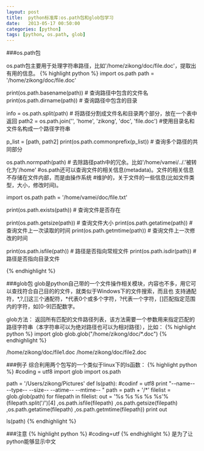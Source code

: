 ```yaml
---
layout: post
title:  python标准库:os.path包和glob包学习
date:   2013-05-17 00:50:00
categories: [python]
tags: [python, os.path, glob]
---
```


###os.path包

os.path包主要用于处理字符串路径，比如'/home/zikong/doc/file.doc'，提取出有用的信息。
{% highlight python %}
import os.path
path = '/home/zikong/doc/file.doc'

print(os.path.basename(path))    # 查询路径中包含的文件名
print(os.path.dirname(path))     # 查询路径中包含的目录

info = os.path.split(path)       # 将路径分割成文件名和目录两个部分，放在一个表中返回
path2 = os.path.join('\', 'home', 'zikong', 'doc', 'file.doc')  #使用目录名和文件名构成一个路径字符串

p_list = [path, path2]
print(os.path.commonprefix(p_list))    # 查询多个路径的共同部分

os.path.normpath(path) # 去除路径path中的冗余。比如'/home/vamei/../.'被转化为'/home'
#os.path还可以查询文件的相关信息(metadata)。文件的相关信息不存储在文件内部，而是由操作系统
#维护的，关于文件的一些信息(比如文件类型，大小，修改时间)。


import os.path 
path = '/home/vamei/doc/file.txt'

print(os.path.exists(path))    # 查询文件是否存在

print(os.path.getsize(path))   # 查询文件大小
print(os.path.getatime(path))  # 查询文件上一次读取的时间
print(os.path.getmtime(path))  # 查询文件上一次修改的时间

print(os.path.isfile(path))    # 路径是否指向常规文件
print(os.path.isdir(path))     # 路径是否指向目录文件

{% endhighlight %}

###glob包
glob是python自己带的一个文件操作相关模块，内容也不多，用它可以查找符合自己目的的文件，就类似于Windows下的文件搜索，而且也 支持通配符，*,?,[]这三个通配符，*代表0个或多个字符，?代表一个字符，[]匹配指定范围内的字符，如[0-9]匹配数字。

glob方法：
返回所有匹配的文件路径列表，该方法需要一个参数用来指定匹配的路径字符串（本字符串可以为绝对路径也可以为相对路径），比如：
{% highlight python %}
import glob
glob.glob("/home/zikong/doc/*.doc")
{% endhighlight %}

>>> 
/home/zikong/doc/file1.doc
/home/zikong/doc/file2.doc

###例子
综合利用两个包写的一个类似于linux下的ls函数：
{% highlight python %}
#coding = utf8
import glob
import os.path

path = '/Users/zikong/Pictures'
def ls(path):
        #codinf = utf8
        print "--name--   --type--  --size--  --atime--  --mtime-- "
        path = path + '/*'
        filelist = glob.glob(path)
        for filepath in filelist:
                out = '%s  %s  %s  %s  %s'%(filepath.split('/')[4] ,os.path.isfile(filepath) ,os.path.getsize(filepath) ,os.path.getatime(filepath) ,os.path.getmtime(filepath))
                print out

ls(path)
{% endhighlight %}

###注意
{% highlight python %}
#coding=utf
{% endhighlight %}
是为了让python能够显示中文

